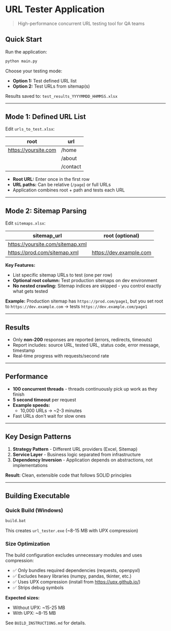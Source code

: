 # URL Tester Application

> High-performance concurrent URL testing tool for QA teams

##  Quick Start

Run the application:
```bash
python main.py
```

Choose your testing mode:
- **Option 1:** Test defined URL list
- **Option 2:** Test URLs from sitemap(s)

Results saved to: `test_results_YYYYMMDD_HHMMSS.xlsx`

---

##  Mode 1: Defined URL List

Edit `urls_to_test.xlsx`:

| root                    | url        |
|-------------------------|------------|
| https://yoursite.com    | /home      |
|                         | /about     |
|                         | /contact   |

- **Root URL:** Enter once in the first row
- **URL paths:** Can be relative (`/page`) or full URLs
- Application combines root + path and tests each URL

---

##  Mode 2: Sitemap Parsing

Edit `sitemaps.xlsx`:

| sitemap_url                           | root (optional)           |
|---------------------------------------|---------------------------|
| https://yoursite.com/sitemap.xml      |                           |
| https://prod.com/sitemap.xml          | https://dev.example.com   |

**Key Features:**
- List specific sitemap URLs to test (one per row)
- **Optional root column:** Test production sitemaps on dev environment
- **No nested crawling:** Sitemap indices are skipped - you control exactly what gets tested

**Example:** Production sitemap has `https://prod.com/page1`, but you set root to `https://dev.example.com` → tests `https://dev.example.com/page1`

---

##  Results

- Only **non-200** responses are reported (errors, redirects, timeouts)
- Report includes: source URL, tested URL, status code, error message, timestamp
- Real-time progress with requests/second rate

---

##  Performance

- **100 concurrent threads** - threads continuously pick up work as they finish
- **5 second timeout** per request
- **Example speeds:**
  - 10,000 URLs → ~2-3 minutes
- Fast URLs don't wait for slow ones

---


##  Key Design Patterns

1. **Strategy Pattern** - Different URL providers (Excel, Sitemap)
2. **Service Layer** - Business logic separated from infrastructure
3. **Dependency Inversion** - Application depends on abstractions, not implementations

**Result:** Clean, extensible code that follows SOLID principles

---

##  Building Executable

### Quick Build (Windows)
```bash
build.bat
```

This creates `url_tester.exe` (~8-15 MB with UPX compression)

### Size Optimization
The build configuration excludes unnecessary modules and uses compression:
- ✅ Only bundles required dependencies (requests, openpyxl)
- ✅ Excludes heavy libraries (numpy, pandas, tkinter, etc.)
- ✅ Uses UPX compression (install from https://upx.github.io/)
- ✅ Strips debug symbols

**Expected sizes:**
- Without UPX: ~15-25 MB
- With UPX: ~8-15 MB

See `BUILD_INSTRUCTIONS.md` for details.